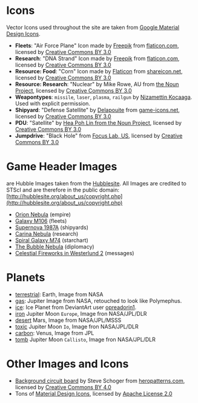# Icons

Vector Icons used throughout the site are taken from [Google Material Design Icons](https://material.io/icons/).

- **Fleets**: "Air Force Plane" Icon made by [Freepik](http://www.freepik.com) from [flaticon.com](https://www.flaticon.com/free-icon/air-force-plane_84987), licensed by [Creative Commons BY 3.0](http://creativecommons.org/licenses/by/3.0/)
- **Research**: "DNA Strand" Icon made by [Freepik](http://www.freepik.com) from [flaticon.com](https://www.flaticon.com/free-icon/dna-strand_67903), licensed by [Creative Commons BY 3.0](http://creativecommons.org/licenses/by/3.0/)
- **Resource: Food**: "Corn" Icon made by [Flaticon](https://www.flaticon.com/) from [shareicon.net](https://www.shareicon.net/vegan-corn-healthy-food-food-and-restaurant-food-organic-diet-vegetarian-cereal-851723), licensed by [Creative Commons BY 3.0](http://creativecommons.org/licenses/by/3.0/)
- **Resource: Research**: "Nuclear" by Mike Rowe, AU from [the Noun Project](https://thenounproject.com/term/nuclear/75368/), licensed by [Creative Commons BY 3.0](http://creativecommons.org/licenses/by/3.0/)
- **Weapontypes**: `missile`, `laser`, `plasma`, `railgun` by [Nizamettin Kocaaga](http://www.effectdesign.de/). Used with explicit permission.
- **Shipyard**: "Defense Satellite" by [Delapouite](http://delapouite.com/) from [game-icons.net](http://game-icons.net/delapouite/originals/defense-satellite.html), licensed by [Creative Commons BY 3.0](http://creativecommons.org/licenses/by/3.0/)
- **PDU**: "Satellite" by [Hea Poh Lin from the Noun Project](https://thenounproject.com), licensed by [Creative Commons BY 3.0](http://creativecommons.org/licenses/by/3.0/)
- **Jumpdrive**: "Black Hole" from [Focus Lab, US](https://thenounproject.com/term/black-hole/547869/), licensed by [Creative Commons BY 3.0](http://creativecommons.org/licenses/by/3.0/)

# Game Header Images 
are Hubble Images taken from the [Hubblesite](http://hubblesite.org/images/gallery). All Images are credited to STScI and are therefore in the public domain:
[http://hubblesite.org/about_us/copyright.php](http://hubblesite.org/about_us/copyright.php)

- [Orion Nebula](http://hubblesite.org/image/3999/gallery) (empire)
- [Galaxy M106](http://hubblesite.org/image/3143/news/91-astronomical) (fleets)
- [Supernova 1987A](http://hubblesite.org/image/3987/gallery) (shipyards)
- [Carina Nebula](http://hubblesite.org/image/2099/news_release/2007-16) (research)
- [Spiral Galaxy M74](http://hubblesite.org/image/2210/category/37-spiral-galaxies) (starchart)
- [The Bubble Nebula](http://hubblesite.org/image/3849/wallpaper) (diplomacy)
- [Celestial Fireworks in Westerlund 2](https://hubblesite.org/image/4667/gallery) (messages)

# Planets

- [terrestrial](https://commons.wikimedia.org/wiki/File:Terrestrial_planet_sizes.jpg): Earth, Image from NASA
- [gas](https://commons.wikimedia.org/wiki/File:Polyphemus_planet.jpg): Jupiter Image from NASA, retouched to look like Polymephus.
- [ice](https://opreadorin1.deviantart.com/art/Ice-Planet-578848592): Ice Planet from DeviantArt user [opreadorin1](https://opreadorin1.deviantart.com/).
- [iron](https://photojournal.jpl.nasa.gov/catalog/PIA01299) Jupiter Moon `Europe`, Image fron NASA/JPL/DLR 
- [desert](https://www.jpl.nasa.gov/spaceimages/details.php?id=PIA02653) Mars, Image from NASA/JPL/MSSS
- [toxic](https://photojournal.jpl.nasa.gov/catalog/PIA01299) Jupiter Moon `Io`, Image fron NASA/JPL/DLR
- [carbon](https://commons.wikimedia.org/wiki/File:Terrestrial_planet_sizes.jpg): Venus, Image from JPL
- [tomb](https://photojournal.jpl.nasa.gov/catalog/PIA01299) Jupiter Moon `Callisto`, Image fron NASA/JPL/DLR

# Other Images and Icons

- [Background circuit board](http://www.heropatterns.com/) by Steve Schoger from [heropatterns.com](https://www.heropatterns.com), licensed by [Creative Commons BY 4.0](https://creativecommons.org/licenses/by/4.0/)
- Tons of [Material Design Icons](http://material.io/icons/), licensed by [Apache License 2.0](https://github.com/google/material-design-icons/blob/master/LICENSE)
